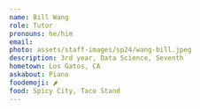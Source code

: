 ```yaml
---
name: Bill Wang
role: Tutor
pronouns: he/him
email:
photo: assets/staff-images/sp24/wang-bill.jpeg
description: 3rd year, Data Science, Seventh
hometown: Los Gatos, CA
askabout: Piano
foodemoji: 🌶
food: Spicy City, Taco Stand
---
```

